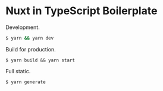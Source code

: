 # Nuxt in TypeScript Boilerplate

Development.
``` bash
$ yarn && yarn dev
```

Build for production.
```
$ yarn build && yarn start
```

Full static.
```bash
$ yarn generate
```

